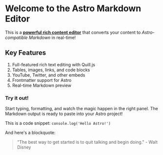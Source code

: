 # Welcome to the Astro Markdown Editor

  

This is a **[powerful rich content editor](https://lexical.dev/docs/api/)** that converts your content to _Astro-compatible Markdown_ in real-time!

  

## Key Features

  

1.  Full-featured rich text editing with Quill.js
2.  Tables, images, links, and code blocks
3.  YouTube, Twitter, and other embeds
4.  Frontmatter support for Astro
5.  Real-time Markdown preview

  

### Try it out!

  

Start typing, formatting, and watch the magic happen in the right panel. The Markdown output is ready to paste into your Astro project!

  

This is a code snippet: `console.log('Hello Astro!')`

  

And here's a blockquote:

> "The best way to get started is to quit talking and begin doing." - Walt Disney
